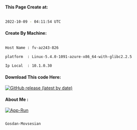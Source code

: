 
   
#### This Page Create at:

```bash

2022-10-09 - 04:11:54 UTC

```

#### Create By Machine:

```bash

Host Name : fv-az243-826

platform  : Linux-5.4.0-1091-azure-x86_64-with-glibc2.2.5

Ip Local  : 10.1.0.30

```
#### Download This code Here:

[![GitHub release (latest by date)](https://img.shields.io/github/v/release/Gosdan-Movsesian/Gosdan?style=for-the-badge&label=Download)](https://github.com/Gosdan-Movsesian/Gosdan/releases) 

</p> 

#### About Me :

[![App-Run](https://github.com/Gosdan-Movsesian/Gosdan/actions/workflows/App-Run.yml/badge.svg)](https://github.com/Gosdan-Movsesian/Gosdan/actions/workflows/App-Run.yml)

```bash

Gosdan-Movsesian

```

